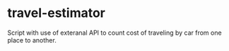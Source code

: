 # travel-estimator
Script with use of exteranal API to count cost of traveling by car from one place to another.
